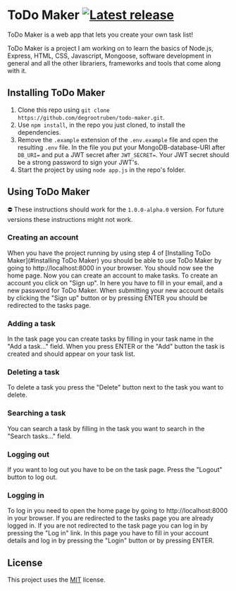 # ToDo Maker [![Latest release](https://latest-release-svg.herokuapp.com/latest-release.svg)](https://github.com/degrootruben/todo-maker/releases)

ToDo Maker is a web app that lets you create your own task list! 

ToDo Maker is a project I am working on to learn the basics of Node.js, Express, HTML, CSS, Javascript, Mongoose, software development in general and all the other librariers, frameworks and tools that come along with it.

## Installing ToDo Maker
1. Clone this repo using `git clone https://github.com/degrootruben/todo-maker.git`.
2. Use `npm install`, in the repo you just cloned, to install the dependencies.
3. Remove the `.example` extension of the `.env.example` file and open the resulting `.env` file. In the file you put your MongoDB-database-URI after `DB_URI=` and put a JWT secret after `JWT_SECRET=`. Your JWT secret should be a strong password to sign your JWT's.
4. Start the project by using `node app.js` in the repo's folder.
 
## Using ToDo Maker 
⛔ These instructions should work for the `1.0.0-alpha.0` version. For future versions these instructions might not work.
### Creating an account
When you have the project running by using step 4 of [Installing ToDo Maker](#Installing ToDo Maker) you should be able to use ToDo Maker by going to http://localhost:8000 in your browser. You should now see the home page. Now you can create an account to make tasks. To create an account you click on "Sign up". In here you have to fill in your email, and a new password for ToDo Maker. When submitting your new account details by clicking the "Sign up" button or by pressing ENTER you should be redirected to the tasks page. 

### Adding a task
In the task page you can create tasks by filling in your task name in the "Add a task..." field. When you press ENTER or the "Add" button the task is created and should appear on your task list.

### Deleting a task
To delete a task you press the "Delete" button next to the task you want to delete.

### Searching a task
You can search a task by filling in the task you want to search in the "Search tasks..." field.

### Logging out
If you want to log out you have to be on the task page. Press the "Logout" button to log out.

### Logging in
To log in you need to open the home page by going to http://localhost:8000 in your browser. If you are redirected to the tasks page you are already logged in. If you are not redirected to the task page you can log in by pressing the "Log in" link. In this page you have to fill in your account details and log in by pressing the "Login" button or by pressing ENTER.

## License
This project uses the [MIT](LICENSE) license.
